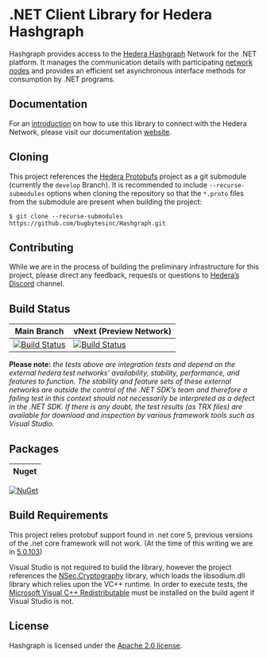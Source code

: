 # .NET Client Library for Hedera Hashgraph

Hashgraph provides access to the [Hedera Hashgraph](https://www.hedera.com/) Network for the .NET platform.  It manages the communication details with participating [network nodes](https://docs.hedera.com/guides/mainnet/mainnet-nodes) and provides an efficient set asynchronous interface methods for consumption by .NET programs.

## Documentation

For an [introduction](https://bugbytesinc.github.io/Hashgraph/tutorials/index.html) on how to use this library to connect with the Hedera Network, please visit our documentation [website](https://bugbytesinc.github.io/Hashgraph/).

## Cloning
This project references the [Hedera Protobufs](https://github.com/hashgraph/hedera-protobufs)
project as a git submodule (currently the `develop` Branch).  It is recommended to include ```--recurse-submodules``` options 
when cloning the repository so that the ```*.proto``` files from the submodule are present
when building the project:
```
$ git clone --recurse-submodules https://github.com/bugbytesinc/Hashgraph.git
```

## Contributing
While we are in the process of building the preliminary infrastructure for this project, please direct any feedback, requests or questions to  [Hedera’s Discord](https://discordapp.com/invite/FFb9YFX) channel.

## Build Status

| Main Branch | vNext (Preview Network)
| - | -
| [![Build Status](https://github.com/bugbytesinc/Hashgraph/actions/workflows/testnet.yml/badge.svg)](https://github.com/bugbytesinc/Hashgraph/actions/workflows/testnet.yml) | [![Build Status](https://github.com/bugbytesinc/Hashgraph/actions/workflows/previewnet.yml/badge.svg)](https://github.com/bugbytesinc/Hashgraph/actions/workflows/previewnet.yml)

**Please note:** _the tests above are integration tests and depend on the external hedera test networks’ availability, stability, performance, and features to function.  The stability and feature sets of these external networks are outside the control of the .NET SDK’s team and therefore a failing test in this context should not necessarily be interpreted as a defect in the .NET SDK.  If there is any doubt, the test results (as TRX files) are available for download and inspection by various framework tools such as Visual Studio._

## Packages

| Nuget
| - 
[![NuGet](https://img.shields.io/nuget/v/hashgraph.svg)](http://www.nuget.org/packages/hashgraph/)


## Build Requirements
This project relies protobuf support found in .net core 5, 
previous versions of the .net core framework will not work.
(At the time of this writing we are in [5.0.103](https://dotnet.microsoft.com/download/dotnet-core/5.0))

Visual Studio is not required to build the library, however the project
references the [NSec.Cryptography](https://nsec.rocks/) library, which 
loads the libsodium.dll library which relies upon the VC++ runtime. In
order to execute tests, the [Microsoft Visual C++ Redistributable](https://support.microsoft.com/en-us/help/2977003/the-latest-supported-visual-c-downloads)
must be installed on the build agent if Visual Studio is not.

## License
Hashgraph is licensed under the [Apache 2.0 license](https://licenses.nuget.org/Apache-2.0).